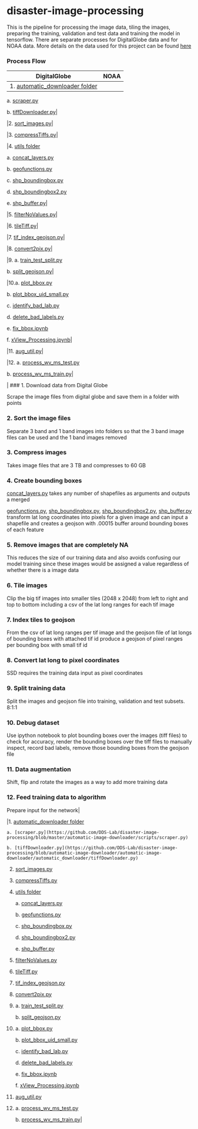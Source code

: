 # disaster-image-processing

This is the pipeline for processing the image data, tiling the images, preparing the training, validation and test data and training the model in tensorflow.  There are separate processes for DigitalGlobe data and for NOAA data.  More details on the data used for this project can be found [here](https://github.com/DDS-Lab/disaster-image-processing/blob/master/data.md) 

### Process Flow

| DigitalGlobe | NOAA |
| ------------ | -------------|
|1. [automatic_downloader folder](https://github.com/DDS-Lab/disaster-image-processing/tree/master/automatic-image-downloader)

a. [scraper.py](https://github.com/DDS-Lab/disaster-image-processing/blob/master/automatic-image-downloader/scripts/scraper.py)
	
b. [tiffDownloader.py](https://github.com/DDS-Lab/disaster-image-processing/blob/automatic-image-downloader/automatic-image-downloader/automatic_downloader/tiffDownloader.py)|

|2. [sort_images.py](https://github.com/DDS-Lab/harvey-data-processing/blob/script_cleaning/band_sorting/sort_images.py)|

|3. [compressTiffs.py](https://github.com/DDS-Lab/disaster-image-processing/blob/master/raster-processing/raster_utilities/compressTiffs.py)|

|4. [utils folder](https://github.com/DDS-Lab/disaster-image-processing/tree/master/utils)

a. [concat_layers.py](https://github.com/DDS-Lab/disaster-image-processing/blob/master/utils/concat_layers.py)

b. [geofunctions.py](https://github.com/DDS-Lab/disaster-image-processing/blob/master/utils/geofunctions.py)

c. [shp_boundingbox.py](https://github.com/DDS-Lab/disaster-image-processing/blob/master/utils/shp_boundingbox.py)

d. [shp_boundingbox2.py](https://github.com/DDS-Lab/disaster-image-processing/blob/master/utils/shp_boundingbox2.py)

e. [shp_buffer.py](https://github.com/DDS-Lab/disaster-image-processing/blob/master/utils/shp_buffer.py)|

|5. [filterNoValues.py](https://github.com/DDS-Lab/disaster-image-processing/blob/master/raster-processing/raster_sorting/filterNoValues.py)|

|6. [tileTiff.py](https://github.com/DDS-Lab/hyak_files/blob/master/tileTiff.py)|

|7. [tif_index_geojson.py](https://github.com/DDS-Lab/disaster-image-processing/blob/master/tif_index_geojson.py)|

|8. [convert2pix.py](https://github.com/DDS-Lab/disaster-image-processing/blob/master/utils/convert2pix.py)|

|9. a. [train_test_split.py](https://github.com/DDS-Lab/harvey_data_process/blob/master/train_test_split.py)
	
b. [split_geojson.py](https://github.com/DDS-Lab/harvey_data_process/blob/master/split_geojson.py)|

|10.a. [plot_bbox.py](https://github.com/DDS-Lab/harvey_data_process/blob/master/plot_bbox.py)
	
b. [plot_bbox_uid_small.py](https://github.com/DDS-Lab/harvey_data_process/blob/master/plot_bbox_uid_small.py)
	
c. [identify_bad_lab.py](https://github.com/DDS-Lab/harvey_data_process/blob/master/identify_bad_labels.py)
	
d. [delete_bad_labels.py](https://github.com/DDS-Lab/harvey_data_process/blob/master/delete_bad_labels.py)
	
e. [fix_bbox.ipynb](https://github.com/DDS-Lab/harvey_data_process/blob/master/fix_bbox.ipynb)
	
f. [xView_Processing.ipynb](https://github.com/DDS-Lab/harvey_data_process/blob/master/xView_Processing.ipynb)|

|11. [aug_util.py](https://github.com/DDS-Lab/harvey_data_process/blob/master/aug_util.py)|

|12. a. [process_wv_ms_test.py](https://github.com/DDS-Lab/harvey_data_process/blob/master/process_wv_ms_test.py)
	
b. [process_wv_ms_train.py](https://github.com/DDS-Lab/harvey_data_process/blob/master/process_wv_ms_train.py)|

| ### 1. Download data from Digital Globe

Scrape the image files from digital globe and save them in a folder with points

### 2. Sort the image files

Separate 3 band and 1 band images into folders so that the 3 band image files can be used and the 1 band images removed

### 3. Compress images

Takes image files that are 3 TB and compresses to 60 GB

### 4. Create bounding boxes

[concat_layers.py](https://github.com/DDS-Lab/disaster-image-processing/blob/master/utils/concat_layers.py) takes any number of shapefiles as arguments and outputs a merged

[geofunctions.py](https://github.com/DDS-Lab/disaster-image-processing/blob/master/utils/geofunctions.py), [shp_boundingbox.py](https://github.com/DDS-Lab/disaster-image-processing/blob/master/utils/shp_boundingbox.py), [shp_boundingbox2.py](https://github.com/DDS-Lab/disaster-image-processing/blob/master/utils/shp_boundingbox2.py), [shp_buffer.py](https://github.com/DDS-Lab/disaster-image-processing/blob/master/utils/shp_buffer.py) transform lat long coordinates into pixels for a given image and can input a shapefile and creates a geojson with .00015 buffer around bounding boxes of each feature

### 5. Remove images that are completely NA

This reduces the size of our training data and also avoids confusing our model training since these images would be assigned a value regardless of whether there is a image data

### 6. Tile images

Clip the big tif images into smaller tiles (2048 x 2048) from left to right and top to bottom including a csv of the lat long ranges for each tif image

### 7. Index tiles to geojson

From the csv of lat long ranges per tif image and the geojson file of lat longs of bounding boxes with attached tif id produce a geojson of pixel ranges per bounding box with small tif id

### 8. Convert lat long to pixel coordinates

SSD requires the training data input as pixel coordinates

### 9. Split training data

Split the images and geojson file into training, validation and test subsets.  8:1:1

### 10. Debug dataset

Use ipython notebook to plot bounding boxes over the images (tiff files) to check for accuracy, render the bounding boxes over the tiff files to manually inspect, record bad labels, remove those bounding boxes from the geojson file

### 11. Data augmentation

Shift, flip and rotate the images as a way to add more training data

### 12. Feed training data to algorithm
Prepare input for the network|

|1. [automatic_downloader folder](https://github.com/DDS-Lab/disaster-image-processing/tree/master/automatic-image-downloader)

	a. [scraper.py](https://github.com/DDS-Lab/disaster-image-processing/blob/master/automatic-image-downloader/scripts/scraper.py)
	
	b. [tiffDownloader.py](https://github.com/DDS-Lab/disaster-image-processing/blob/automatic-image-downloader/automatic-image-downloader/automatic_downloader/tiffDownloader.py)

2. [sort_images.py](https://github.com/DDS-Lab/harvey-data-processing/blob/script_cleaning/band_sorting/sort_images.py)

3. [compressTiffs.py](https://github.com/DDS-Lab/disaster-image-processing/blob/master/raster-processing/raster_utilities/compressTiffs.py)

4. [utils folder](https://github.com/DDS-Lab/disaster-image-processing/tree/master/utils)

	a. [concat_layers.py](https://github.com/DDS-Lab/disaster-image-processing/blob/master/utils/concat_layers.py)

	b. [geofunctions.py](https://github.com/DDS-Lab/disaster-image-processing/blob/master/utils/geofunctions.py)

	c. [shp_boundingbox.py](https://github.com/DDS-Lab/disaster-image-processing/blob/master/utils/shp_boundingbox.py)

	d. [shp_boundingbox2.py](https://github.com/DDS-Lab/disaster-image-processing/blob/master/utils/shp_boundingbox2.py)

	e. [shp_buffer.py](https://github.com/DDS-Lab/disaster-image-processing/blob/master/utils/shp_buffer.py)

5. [filterNoValues.py](https://github.com/DDS-Lab/disaster-image-processing/blob/master/raster-processing/raster_sorting/filterNoValues.py)

6. [tileTiff.py](https://github.com/DDS-Lab/hyak_files/blob/master/tileTiff.py)

7. [tif_index_geojson.py](https://github.com/DDS-Lab/disaster-image-processing/blob/master/tif_index_geojson.py)

8. [convert2pix.py](https://github.com/DDS-Lab/disaster-image-processing/blob/master/utils/convert2pix.py)

9. 	a. [train_test_split.py](https://github.com/DDS-Lab/harvey_data_process/blob/master/train_test_split.py)
	
	b. [split_geojson.py](https://github.com/DDS-Lab/harvey_data_process/blob/master/split_geojson.py)

10.	a. [plot_bbox.py](https://github.com/DDS-Lab/harvey_data_process/blob/master/plot_bbox.py)
	
	b. [plot_bbox_uid_small.py](https://github.com/DDS-Lab/harvey_data_process/blob/master/plot_bbox_uid_small.py)
	
	c. [identify_bad_lab.py](https://github.com/DDS-Lab/harvey_data_process/blob/master/identify_bad_labels.py)
	
	d. [delete_bad_labels.py](https://github.com/DDS-Lab/harvey_data_process/blob/master/delete_bad_labels.py)
	
	e. [fix_bbox.ipynb](https://github.com/DDS-Lab/harvey_data_process/blob/master/fix_bbox.ipynb)
	
	f. [xView_Processing.ipynb](https://github.com/DDS-Lab/harvey_data_process/blob/master/xView_Processing.ipynb)

11. [aug_util.py](https://github.com/DDS-Lab/harvey_data_process/blob/master/aug_util.py)

12. a. [process_wv_ms_test.py](https://github.com/DDS-Lab/harvey_data_process/blob/master/process_wv_ms_test.py)
	
	b. [process_wv_ms_train.py](https://github.com/DDS-Lab/harvey_data_process/blob/master/process_wv_ms_train.py)|

